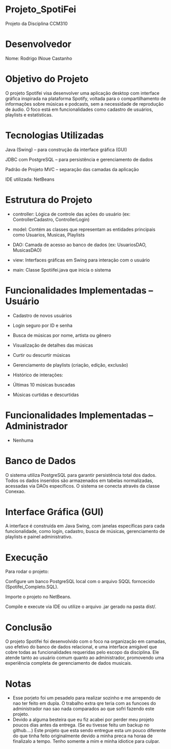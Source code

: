 # Projeto_SpotiFei
Projeto da Disciplina CCM310

# Desenvolvedor
Nome: Rodrigo INoue Castanho

# Objetivo do Projeto
O projeto Spotifei visa desenvolver uma aplicação desktop com interface gráfica inspirada na plataforma Spotify, voltada para o compartilhamento de informações sobre músicas e podcasts, sem a necessidade de reprodução de áudio. O foco está em funcionalidades como cadastro de usuários, playlists e estatísticas.

# Tecnologias Utilizadas
Java (Swing) – para construção da interface gráfica (GUI)

JDBC com PostgreSQL – para persistência e gerenciamento de dados

Padrão de Projeto MVC – separação das camadas da aplicação

IDE utilizada: NetBeans

# Estrutura do Projeto
 - controller: Lógica de controle das ações do usuário (ex: ControllerCadastro, ControllerLogin)

- model: Contém as classes que representam as entidades principais como Usuarios, Musicas, Playlists

- DAO: Camada de acesso ao banco de dados (ex: UsuariosDAO, MusicasDAO)

- view: Interfaces gráficas em Swing para interação com o usuário

- main: Classe Spotiifei.java que inicia o sistema

# Funcionalidades Implementadas – Usuário
- Cadastro de novos usuários

- Login seguro por ID e senha

- Busca de músicas por nome, artista ou gênero

- Visualização de detalhes das músicas

- Curtir ou descurtir músicas

- Gerenciamento de playlists (criação, edição, exclusão)

- Histórico de interações:

- Últimas 10 músicas buscadas

- Músicas curtidas e descurtidas

# Funcionalidades Implementadas – Administrador
- Nenhuma

#  Banco de Dados
O sistema utiliza PostgreSQL para garantir persistência total dos dados. Todos os dados inseridos são armazenados em tabelas normalizadas, acessadas via DAOs específicos. O sistema se conecta através da classe Conexao.

# Interface Gráfica (GUI)
A interface é construída em Java Swing, com janelas específicas para cada funcionalidade, como login, cadastro, busca de músicas, gerenciamento de playlists e painel administrativo.

# Execução
Para rodar o projeto:

Configure um banco PostgreSQL local com o arquivo SQQL forncecido (Spotifei_Completo.SQL).

Importe o projeto no NetBeans.

Compile e execute via IDE ou utilize o arquivo .jar gerado na pasta dist/.

# Conclusão
O projeto Spotifei foi desenvolvido com o foco na organização em camadas, uso efetivo do banco de dados relacional, e uma interface amigável que cobre todas as funcionalidades requeridas pelo escopo da disciplina. Ele atende tanto ao usuário comum quanto ao administrador, promovendo uma experiência completa de gerenciamento de dados musicais.

# Notas
- Esse porjeto foi um pesadelo para realizar sozinho e me arrependo de nao ter feito em dupla. O trabalho extra qre teria com as funcoes do administrador nao sao nada comparados ao que sofri fazendo este projeto.
- Devido a alguma besteira que eu fiz acabei por perder meu projeto poucos dias antes da entrega. (Se eu tivesse feitu um backup no github....) Este projeto que esta sendo entregue esta um pouco diferente do que tinha feito originalmente devido a minha preca na horaa de finalizalo a tempo. Tenho somente a mim e minha idiotice para culpar.
